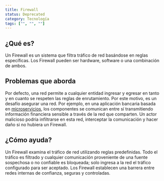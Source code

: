 ```yaml
---
title: Firewall
status: Deprecated
category: Tecnología
tags: ["", "", ""]
---
```


## ¿Qué es?

Un Firewall es un sistema que filtra tráfico de red basándose en reglas específicas.
Los Firewall pueden ser hardware, software o una combinación de ambos.

## Problemas que aborda

Por defecto, una red permite a cualquier entidad ingresar y egresar en tanto y en cuanto se
respeten las reglas de enrutamiento. Por este motivo, es un desafío asegurar una red.
Por ejemplo, en una aplicación bancaria basada en [microservicios](/microservices/),
los componentes se comunican entre sí
transmitiendo información financiera sensible a través de la red que comparten.
Un actor malicioso podría infiltrarse en esta red, interceptar la
comunicación y hacer daño si no hubiera un Firewall.

## ¿Cómo ayuda?

Un Firewall examina el tráfico de red utilizando reglas predefinidas.
Todo el tráfico es filtrado y cualquier comunicación proveniente de una fuente sospechosa
o no confiable es bloqueada;
solo ingresa a la red el tráfico configurado para ser aceptado.
Los Firewall establecen una barrera entre redes internas de confianza, seguras y controladas.